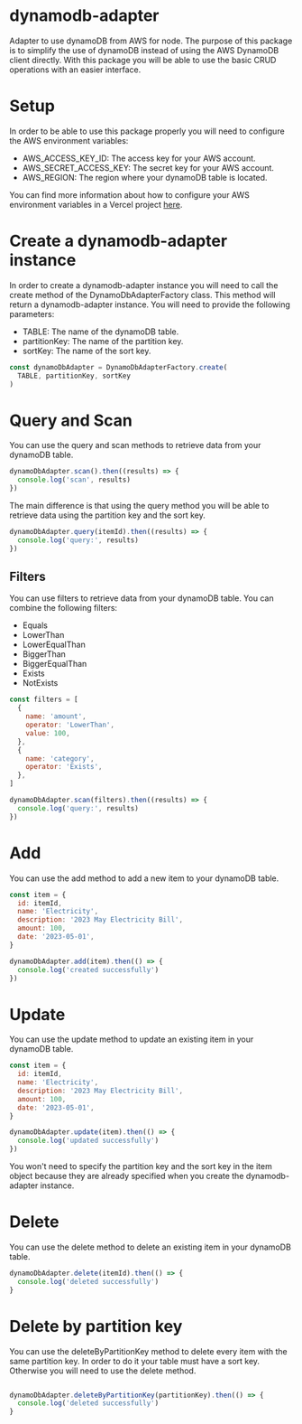 # dynamodb-adapter
Adapter to use dynamoDB from AWS for node. The purpose of this package is to simplify the use of dynamoDB instead of using the AWS DynamoDB client directly. With this package you will be able to use the basic CRUD operations with an easier interface.

# Setup
In order to be able to use this package properly you will need to configure the AWS environment variables:

- AWS_ACCESS_KEY_ID: The access key for your AWS account.
- AWS_SECRET_ACCESS_KEY: The secret key for your AWS account.
- AWS_REGION: The region where your dynamoDB table is located.

You can find more information about how to configure your AWS environment variables in a Vercel project [here](https://vercel.com/guides/how-can-i-use-aws-sdk-environment-variables-on-vercel).

# Create a dynamodb-adapter instance

In order to create a dynamodb-adapter instance you will need to call the create method of the DynamoDbAdapterFactory class. This method will return a dynamodb-adapter instance. You will need to provide the following parameters:
  - TABLE: The name of the dynamoDB table.
  - partitionKey: The name of the partition key.
  - sortKey: The name of the sort key.

```javascript
const dynamoDbAdapter = DynamoDbAdapterFactory.create(
  TABLE, partitionKey, sortKey
)
```

# Query and Scan
You can use the query and scan methods to retrieve data from your dynamoDB table.

```javascript
dynamoDbAdapter.scan().then((results) => {
  console.log('scan', results)
})
```

The main difference is that using the query method you will be able to retrieve data using the partition key and the sort key.

```javascript
dynamoDbAdapter.query(itemId).then((results) => {
  console.log('query:', results)
})
```

## Filters
You can use filters to retrieve data from your dynamoDB table. You can combine the following filters:
  - Equals
  - LowerThan
  - LowerEqualThan
  - BiggerThan
  - BiggerEqualThan
  - Exists
  - NotExists
  

```javascript
const filters = [
  {
    name: 'amount',
    operator: 'LowerThan',
    value: 100,    
  },
  {
    name: 'category',    
    operator: 'Exists',
  },
]

dynamoDbAdapter.scan(filters).then((results) => {
  console.log('query:', results)
})

```

# Add 
You can use the add method to add a new item to your dynamoDB table.

```javascript
const item = {
  id: itemId,
  name: 'Electricity',
  description: '2023 May Electricity Bill',
  amount: 100,
  date: '2023-05-01',
}

dynamoDbAdapter.add(item).then(() => {
  console.log('created successfully')
})
```

# Update
You can use the update method to update an existing item in your dynamoDB table.

```javascript
const item = {
  id: itemId,
  name: 'Electricity',
  description: '2023 May Electricity Bill',
  amount: 100,
  date: '2023-05-01',
}

dynamoDbAdapter.update(item).then(() => {
  console.log('updated successfully')
})
```

You won't need to specify the partition key and the sort key in the item object because they are already specified when you create the dynamodb-adapter instance.

# Delete
You can use the delete method to delete an existing item in your dynamoDB table.

```javascript
dynamoDbAdapter.delete(itemId).then(() => {
  console.log('deleted successfully')
}
```

# Delete by partition key
You can use the deleteByPartitionKey method to delete every item with the same partition key. In order to do it your table must have a sort key. Otherwise you will need to use the delete method.

```javascript

dynamoDbAdapter.deleteByPartitionKey(partitionKey).then(() => {
  console.log('deleted successfully')
}
```

